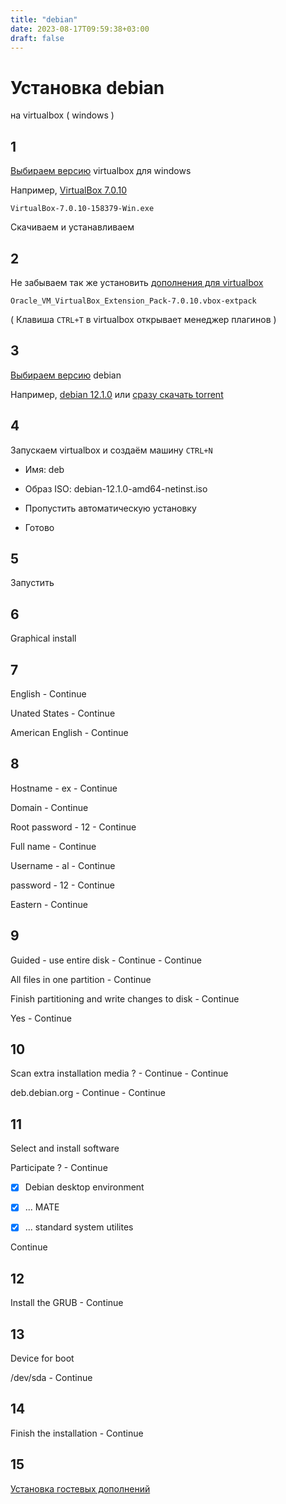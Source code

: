 ```yaml
---
title: "debian"
date: 2023-08-17T09:59:38+03:00
draft: false
---
```


# Установка debian

на virtualbox ( windows )

## 1

[Выбираем версию](https://download.virtualbox.org/virtualbox) virtualbox для windows

Например, [VirtualBox 7.0.10](https://download.virtualbox.org/virtualbox/7.0.10/VirtualBox-7.0.10-158379-Win.exe)

`VirtualBox-7.0.10-158379-Win.exe`

Скачиваем и устанавливаем 

## 2

Не забываем так же установить [дополнения для virtualbox](https://download.virtualbox.org/virtualbox/7.0.10/Oracle_VM_VirtualBox_Extension_Pack-7.0.10.vbox-extpack)

`Oracle_VM_VirtualBox_Extension_Pack-7.0.10.vbox-extpack`

( Клавиша `CTRL+T` в virtualbox открывает менеджер плагинов )

## 3

[Выбираем версию](https://cdimage.debian.org/debian-cd) debian

Например, [debian 12.1.0](https://cdimage.debian.org/debian-cd/12.1.0/amd64/bt-cd) или [сразу скачать torrent](https://cdimage.debian.org/debian-cd/12.1.0/amd64/bt-cd/debian-12.1.0-amd64-netinst.iso.torrent)

## 4

Запускаем virtualbox и создаём машину `CTRL+N`

+ Имя: deb

+ Образ ISO: debian-12.1.0-amd64-netinst.iso

+ Пропустить автоматическую установку

+ Готово

## 5

Запустить 

## 6

Graphical install

## 7

English - Continue

Unated States - Continue 

American English - Continue  

## 8

Hostname - ex - Continue 

Domain - Continue

Root password - 12 - Continue 

Full name - Continue 

Username - al - Continue 

password - 12 - Continue 

Eastern - Continue 

## 9

Guided - use entire disk - Continue - Continue

All files in one partition - Continue

Finish partitioning and write changes to disk - Continue

Yes - Continue

## 10

Scan extra installation media ? - Continue - Continue 

deb.debian.org - Continue - Continue

## 11

Select and install software

Participate ? - Continue 

+ [x] Debian desktop environment

+ [x] ... MATE

+ [x] ... standard system utilites

Continue

## 12

Install the GRUB - Continue 

## 13

Device for boot

/dev/sda - Continue  

## 14

Finish the installation - Continue 

## 15

[Установка гостевых дополнений](https://github.com/veretennikovalexey/bookworm)

